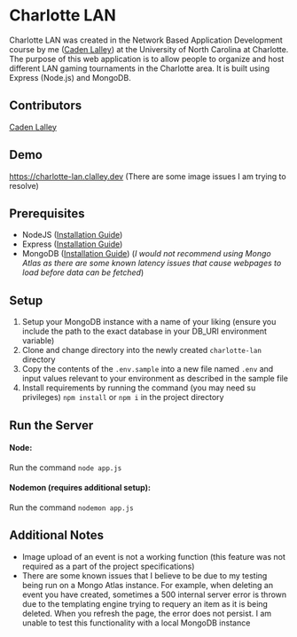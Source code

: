 # Charlotte LAN
Charlotte LAN was created in the Network Based Application Development course by me ([Caden Lalley](https://github.com/cadenlalley)) at the University of North Carolina at Charlotte. The purpose of this web application is to allow people to organize and host different LAN gaming tournaments in the Charlotte area. It is built using Express (Node.js) and MongoDB.

## Contributors
[Caden Lalley](https://github.com/cadenlalley)

## Demo
https://charlotte-lan.clalley.dev
(There are some image issues I am trying to resolve)

## Prerequisites
* NodeJS (<a href="https://nodejs.org/en/download/package-manager" target="_blank">Installation Guide</a>)
* Express (<a href="https://expressjs.com/en/starter/installing.html" target="_blank">Installation Guide</a>)
* MongoDB (<a href="https://www.mongodb.com/docs/manual/installation/" target="_blank">Installation Guide</a>) (*I would not recommend using Mongo Atlas as there are some known latency issues that cause webpages to load before data can be fetched*)

## Setup
1. Setup your MongoDB instance with a name of your liking (ensure you include the path to the exact database in your DB_URI environment variable)
1. Clone and change directory into the newly created `charlotte-lan` directory
2. Copy the contents of the `.env.sample` into a new file named `.env` and input values relevant to your environment as described in the sample file
3. Install requirements by running the command (you may need su privileges) `npm install` or `npm i` in the project directory 

## Run the Server
#### Node:
Run the command `node app.js`

#### Nodemon (requires additional setup):
Run the command `nodemon app.js`

## Additional Notes
* Image upload of an event is not a working function (this feature was not required as a part of the project specifications)
* There are some known issues that I believe to be due to my testing being run on a Mongo Atlas instance. For example, when deleting an event you have created, sometimes a 500 internal server error is thrown due to the templating engine trying to requery an item as it is being deleted. When you refresh the page, the error does not persist. I am unable to test this functionality with a local MongoDB instance
